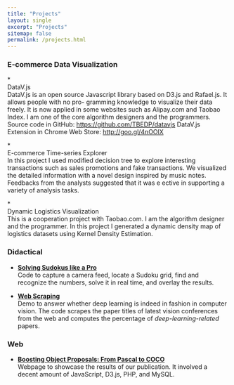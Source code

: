 ```yaml
---
title: "Projects"
layout: single
excerpt: "Projects"
sitemap: false
permalink: /projects.html
---
```


### E-commerce Data Visualization

*<br>DataV.js</br>
DataV.js is an open source Javascript library based on D3.js and Rafael.js. It allows people with no pro- gramming knowledge to visualize their data freely. It is now applied in some websites such as Alipay.com and Taobao Index. I am one of the core algorithm designers and the programmers.
Source code in GitHub: https://github.com/TBEDP/datavjs
DataV.js Extension in Chrome Web Store: http://goo.gl/4nOOlX

*<br>E-commerce Time-series Explorer</br>
In this project I used modified decision tree to explore interesting transactions such as sales promotions and fake transactions. We visualized the detailed information with a novel design inspired by music notes. Feedbacks from the analysts suggested that it was e ective in supporting a variety of analysis tasks.

*<br>Dynamic Logistics Visualization</br>
This is a cooperation project with Taobao.com. I am the algorithm designer and the programmer. In this project I generated a dynamic density map of logistics datasets using Kernel Density Estimation.

### Didactical

* [**Solving Sudokus like a Pro**](http://jponttuset.github.io/solving-sudokus-like-a-pro-1/)<br>
Code to capture a camera feed, locate a Sudoku grid, find and recognize the numbers, solve it in real time, and overlay the results.

* [**Web Scraping**](http://jponttuset.github.io/deep-learning-scraping/)<br>
Demo to answer whether deep learning is indeed in fashion in computer vision. The code scrapes the paper titles of latest vision conferences from the web and computes the percentage of *deep-learning-related* papers.

### Web

* [**Boosting Object Proposals: From Pascal to COCO**](http://www.vision.ee.ethz.ch/~biwiproposals/boosting-coco/)<br>
Webpage to showcase the results of our publication. It involved a decent amount of JavaScript, D3.js, PHP, and MySQL.
